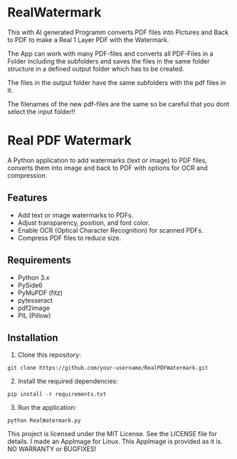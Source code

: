 # RealWatermark

This with AI generated Programm converts PDF files into Pictures and Back to PDF to make a Real 1 Layer PDF with the Watermark.

The App can work with many PDF-files and converts all PDF-Files in a Folder including the subfolders and saves the files in the same folder structure in a defined output folder which has to be created.

The files in the output folder have the same subfolders with the pdf files in it. 

The filenames of the new pdf-files are the same so be careful that you dont select the input folder!!
# Real PDF Watermark

A Python application to add watermarks (text or image) to PDF files, converts them into image and back to PDF with options for OCR and compression.

## Features
- Add text or image watermarks to PDFs.
- Adjust transparency, position, and font color.
- Enable OCR (Optical Character Recognition) for scanned PDFs.
- Compress PDF files to reduce size.

## Requirements
- Python 3.x
- PySide6
- PyMuPDF (fitz)
- pytesseract
- pdf2image
- PIL (Pillow)

## Installation

1. Clone this repository:
```
git clone https://github.com/your-username/RealPDFWatermark.git
```

2. Install the required dependencies:
```
pip install -r requirements.txt
```
    
3. Run the application:
```
python RealWatermark.py
```

This project is licensed under the MIT License. See the LICENSE file for details.
I made an AppImage for Linux.
This AppImage is provided as it is. NO WARRANTY or BUGFIXES!
